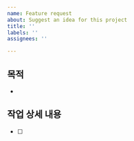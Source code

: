 ```yaml
---
name: Feature request
about: Suggest an idea for this project
title: ''
labels: ''
assignees: ''

---
```


## 목적
- 

## 작업 상세 내용
- [ ]
